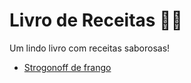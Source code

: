 # Livro de Receitas 👨‍🍳

Um lindo livro com receitas saborosas!

- [Strogonoff de frango](./receitas/strogonoff.md)